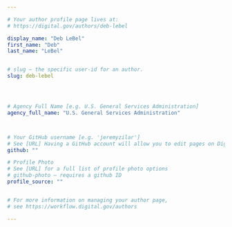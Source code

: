 ```yaml
---

# Your author profile page lives at:
# https://digital.gov/authors/deb-lebel

display_name: "Deb LeBel"
first_name: "Deb"
last_name: "LeBel"


# slug — the specific user-id for an author.
slug: deb-lebel




# Agency Full Name [e.g. U.S. General Services Administration]
agency_full_name: "U.S. General Services Administration"



# Your GitHub username [e.g. 'jeremyzilar']
# See [URL] Having a GitHub account will allow you to edit pages on DigitalGov. The image used in your GitHub account can also be used to populate your digital.gov profile photo.
github: ""

# Profile Photo
# See [URL] for a full list of profile photo options
# github-photo — requires a github ID
profile_source: ""


# For more information on managing your author page,
# see https://workflow.digital.gov/authors

---
```

